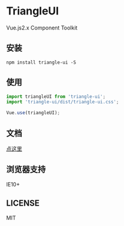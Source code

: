 # TriangleUI
Vue.js2.x Component Toolkit

## 安装
```
npm install triangle-ui -S
```

## 使用
```js
import triangleUI from 'triangle-ui';
import 'triangle-ui/dist/triangle-ui.css';

Vue.use(triangleUI);
```

## 文档
[点这里](https://logcas.github.io/triangle)

## 浏览器支持
IE10+

## LICENSE
MIT